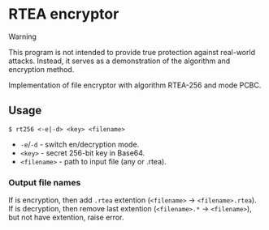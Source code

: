 # RTEA encryptor

> [!Warning]
> This program is not intended to provide true protection against real-world attacks. Instead, it serves as a demonstration of the algorithm and encryption method.

Implementation of file encryptor with algorithm RTEA-256 and mode PCBC.

## Usage

``` console
$ rt256 <-e|-d> <key> <filename>
```
- `-e`/`-d` - switch en/decryption mode.
- `<key>` - secret 256-bit key in Base64.
- `<filename>` - path to input file (any or .rtea).

### Output file names

If is encryption, then add `.rtea` extention (`<filename>` -> `<filename>.rtea`).  
If is decryption, then remove last extention (`<filename>.*` -> `<filename>`), but not have extention, raise error.